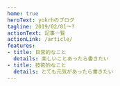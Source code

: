 ```yaml
---
home: true
heroText: yokrhのブログ
tagline: 2019/02/01〜?
actionText: 記事一覧
actionLink: /article/
features:
- title: 日常的なこと
  details: 楽しいことあったら書きたい
- title: 技術的なこと
  details: とても元気があったら書きたい
---
```


